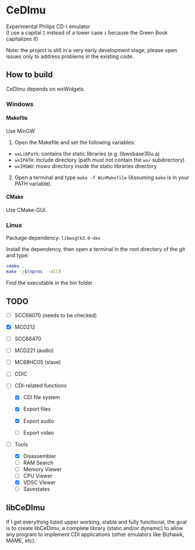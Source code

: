 

# CeDImu

Experimental Philips CD-I emulator  
(I use a capital `I` instead of a lower case `i` because the Green Book capitalizes it)

Note: the project is still in a very early development stage, please open issues only to address problems in the existing code.

## How to build
CeDImu depends on wxWidgets.

### Windows
#### Makefile
Use MinGW
1. Open the Makefile and set the following variables:
* `wxLibPath`: contains the static libraries (e.g. libwxbase30u.a)
* `wxIPATH`: include directory (path must not contain the `wx/` subdirectory)
* `wxIMSWU`: mswu directory inside the static libraries directory
2. Open a terminal and type `make -f WinMakefile` (Assuming `make` is in your PATH variable).

#### CMake
Use CMake-GUI.

### Linux
Package dependency: `libwxgtk3.0-dev`

Install the dependency, then open a terminal in the root directory of the git and type:

```sh
cmake .
make -j$(nproc --all)
```
Find the executable in the bin folder

## TODO
- [ ] SCC68070 (needs to be checked)

- [x] MCD212

- [ ] SCC66470

- [ ] MCD221 (audio)

- [ ] MC68HC05 (slave)

- [ ] CDIC

  

- [ ] CDI-related functions

  - [x] CDI file system
  - [x] Export files
  - [x] Export audio
  - [ ] Export video

  

- [ ] Tools
  - [x] Disassembler
  - [ ] RAM Search
  - [ ] Memory Viewer
  - [ ] CPU Viewer
  - [x] VDSC Viewer
  - [ ] Savestates

## libCeDImu
If I get everything listed upper working, stable and fully functional, the goal is to create libCeDImu, a complete library (static and/or dynamic) to allow any program to implement CDI applications (other emulators like Bizhawk, MAME, etc).
